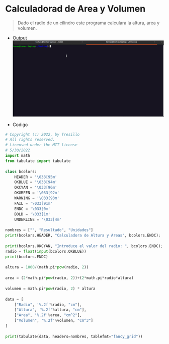 <link rel="stylesheet" href="https://pyscript.net/alpha/pyscript.css" />
<script defer src="https://pyscript.net/alpha/pyscript.js"></script>

# Calculadorad de Area y Volumen

> Dado el radio de un cilindro este programa calculara la altura, area y volumen.

- Output
![demo](demo.gif)



- Codigo

```python
# Copyright (c) 2022, by Tresillo
# All rights reserved.
# Licensed under the MIT license
# 5/30/2022 
import math
from tabulate import tabulate

class bcolors:
    HEADER = '\033[95m'
    OKBLUE = '\033[94m'
    OKCYAN = '\033[96m'
    OKGREEN = '\033[92m'
    WARNING = '\033[93m'
    FAIL = '\033[91m'
    ENDC = '\033[0m'
    BOLD = '\033[1m'
    UNDERLINE = '\033[4m'
    
nombres = ["", "Resultado", "Unidades"]
print(bcolors.HEADER, "Calculadora de Altura y Areas", bcolors.ENDC);

print(bcolors.OKCYAN, "Introduce el valor del radio: ", bcolors.ENDC);
radio = float(input(bcolors.OKBLUE))
print(bcolors.ENDC)

altura = 1000/(math.pi*pow(radio, 2))

area = (2*math.pi*pow(radio, 2))+(2*math.pi*radio*altura)

volumen = math.pi*pow(radio, 2) * altura

data = [
    ["Radio", '%.2f'%radio, "cm"],
    ["Altura", '%.2f'%altura, "cm"],
    ["Area", '%.2f'%area, "cm^2"],
    ["Volumen", '%.2f'%volumen, "cm^3"]
]

print(tabulate(data, headers=nombres, tablefmt="fancy_grid"))
```